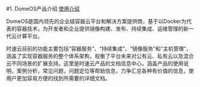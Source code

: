#1. DomeOS产品介绍
[使用介绍](11shi_yong_jie_shao.md)

DomeOS是国内领先的企业级容器云平台和解决方案提供商，基于以Docker为代表的容器技术，为开发者和企业提供镜像构建、发布、持续集成、运维管理的新一代云计算平台。

时速云目前的功能主要包括“容器服务”、“持续集成”、“镜像服务”和“主机管理”，涵盖了实现容器服务的整个体系架构，权衡了平台未来对公有云、私有云以及混合云不同场景的扩展支持。这里是时速云产品的文档信息中心，涵盖产品的使用说明，案例分析，常见问题，问题定位等帮助信息，力争汇总各种有价值的信息，使用户更加容易方便的找到所需要的详细文档。
